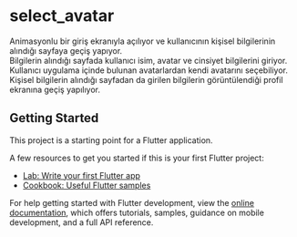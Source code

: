 # select_avatar
Animasyonlu bir giriş ekranıyla açılıyor ve kullanıcının kişisel bilgilerinin alındığı sayfaya geçiş yapıyor. <br/>
Bilgilerin alındığı sayfada kullanıcı isim, avatar ve cinsiyet bilgilerini giriyor. <br/>
Kullanıcı uygulama içinde bulunan avatarlardan kendi avatarını seçebiliyor. <br/>
Kişisel bilgilerin alındığı sayfadan da girilen bilgilerin görüntülendiği profil ekranına geçiş yapılıyor. <br/>



## Getting Started

This project is a starting point for a Flutter application.

A few resources to get you started if this is your first Flutter project:

- [Lab: Write your first Flutter app](https://docs.flutter.dev/get-started/codelab)
- [Cookbook: Useful Flutter samples](https://docs.flutter.dev/cookbook)

For help getting started with Flutter development, view the
[online documentation](https://docs.flutter.dev/), which offers tutorials,
samples, guidance on mobile development, and a full API reference.
